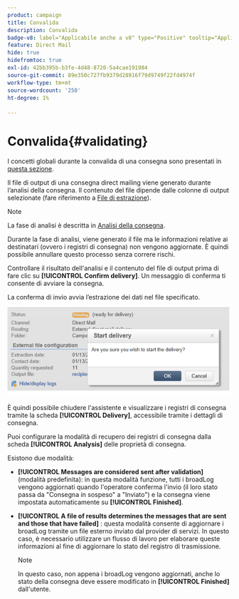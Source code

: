 ```yaml
---
product: campaign
title: Convalida
description: Convalida
badge-v8: label="Applicabile anche a v8" type="Positive" tooltip="Applicabile anche a Campaign v8"
feature: Direct Mail
hide: true
hidefromtoc: true
exl-id: 42bb395b-b3fe-4d48-8720-5a4cae191984
source-git-commit: 89e350c727fb9379d28916f79d9749f22fd4974f
workflow-type: tm+mt
source-wordcount: '250'
ht-degree: 1%

---
```


# Convalida{#validating}



I concetti globali durante la convalida di una consegna sono presentati in [questa sezione](steps-validating-the-delivery.md).

Il file di output di una consegna direct mailing viene generato durante l’analisi della consegna. Il contenuto del file dipende dalle colonne di output selezionate (fare riferimento a [File di estrazione](defining-the-direct-mail-content.md#extraction-file)).

>[!NOTE]
>
>La fase di analisi è descritta in [Analisi della consegna](steps-validating-the-delivery.md#analyzing-the-delivery).

Durante la fase di analisi, viene generato il file ma le informazioni relative ai destinatari (ovvero i registri di consegna) non vengono aggiornate. È quindi possibile annullare questo processo senza correre rischi.

Controllare il risultato dell&#39;analisi e il contenuto del file di output prima di fare clic su **[!UICONTROL Confirm delivery]**. Un messaggio di conferma ti consente di avviare la consegna.

La conferma di invio avvia l’estrazione dei dati nel file specificato.

![](assets/s_ncs_user_postal_del_send_confirm_postal.png)

È quindi possibile chiudere l&#39;assistente e visualizzare i registri di consegna tramite la scheda **[!UICONTROL Delivery]**, accessibile tramite i dettagli di consegna.

Puoi configurare la modalità di recupero dei registri di consegna dalla scheda **[!UICONTROL Analysis]** delle proprietà di consegna.

Esistono due modalità:

* **[!UICONTROL Messages are considered sent after validation]** (modalità predefinita): in questa modalità funzione, tutti i broadLog vengono aggiornati quando l&#39;operatore conferma l&#39;invio (il loro stato passa da &quot;Consegna in sospeso&quot; a &quot;Inviato&quot;) e la consegna viene impostata automaticamente su **[!UICONTROL Finished]**.
* **[!UICONTROL A file of results determines the messages that are sent and those that have failed]** : questa modalità consente di aggiornare i broadLog tramite un file esterno inviato dal provider di servizi. In questo caso, è necessario utilizzare un flusso di lavoro per elaborare queste informazioni al fine di aggiornare lo stato del registro di trasmissione.

  >[!NOTE]
  >
  >In questo caso, non appena i broadLog vengono aggiornati, anche lo stato della consegna deve essere modificato in **[!UICONTROL Finished]** dall&#39;utente.
